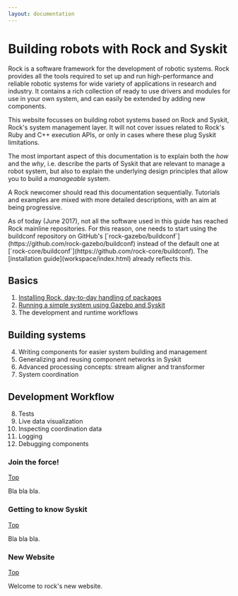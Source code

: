 ```yaml
---
layout: documentation
---
```


# Building robots with Rock and Syskit

Rock is a software framework for the development of robotic systems. Rock
provides all the tools required to set up and run high-performance and reliable
robotic systems for wide variety of applications in research and industry. It
contains a rich collection of ready to use drivers and modules for use in your
own system, and can easily be extended by adding new components.

This website focusses on building robot systems based on Rock and Syskit,
Rock's system management layer. It will not cover issues related to Rock's Ruby
and C++ execution APIs, or only in cases where these plug Syskit limitations.

The most important aspect of this documentation is to explain both the _how_
and the _why_, i.e. describe the parts of Syskit that are relevant to manage a
robot system, but also to explain the underlying design principles that allow
you to build a _manageable_ system.

A Rock newcomer should read this documentation sequentially. Tutorials and
examples are mixed with more detailed descriptions, with an aim at being progressive.

<div class="alert alert-warning" role="alert" markdown="1">
As of today (June 2017), not all the software used in this guide has reached
Rock mainline repositories. For this reason, one needs to start using the
buildconf repository on GitHub's
[`rock-gazebo/buildconf`](https://github.com/rock-gazebo/buildconf) instead of
the default one at
[`rock-core/buildconf`](https://github.com/rock-core/buildconf). The [installation guide](workspace/index.html) already reflects this.
</div>

## Basics

1. [Installing Rock, day-to-day handling of packages](workspace/index.html)
2. [Running a simple system using Gazebo and Syskit](syskit_basics/index.html)
3. The development and runtime workflows

## Building systems

4. Writing components for easier system building and management
5. Generalizing and reusing component networks in Syskit
6. Advanced processing concepts: stream aligner and transformer
7. System coordination

## Development Workflow

8. Tests
9. Live data visualization
10. Inspecting coordination data
11. Logging
12. Debugging components

### Join the force!
[Top](#top)

Bla bla bla.

### Getting to know Syskit
[Top](#top)

Bla bla bla.

### New Website
[Top](#top)

Welcome to rock's new website.
